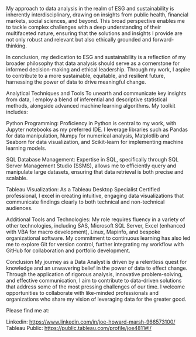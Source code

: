 My approach to data analysis in the realm of ESG and sustainability is inherently interdisciplinary, drawing on insights from public health, financial markets, social sciences, and beyond. This broad perspective enables me to tackle complex challenges with a deep understanding of their multifaceted nature, ensuring that the solutions and insights I provide are not only robust and relevant but also ethically grounded and forward-thinking.

In conclusion, my dedication to ESG and sustainability is a reflection of my broader philosophy that data analysis should serve as a cornerstone for informed decision-making and ethical leadership. Through my work, I aspire to contribute to a more sustainable, equitable, and resilient future, harnessing the power of data to drive meaningful change.

Analytical Techniques and Tools
To unearth and communicate key insights from data, I employ a blend of inferential and descriptive statistical methods, alongside advanced machine learning algorithms. My toolkit includes:

Python Programming: Proficiency in Python is central to my work, with Jupyter notebooks as my preferred IDE. I leverage libraries such as Pandas for data manipulation, Numpy for numerical analysis, Matplotlib and Seaborn for data visualization, and Scikit-learn for implementing machine learning models.

SQL Database Management: Expertise in SQL, specifically through SQL Server Management Studio (SSMS), allows me to efficiently query and manipulate large datasets, ensuring that data retrieval is both precise and scalable.

Tableau Visualization: As a Tableau Desktop Specialist Certified professional, I excel in creating intuitive, engaging data visualizations that communicate findings clearly to both technical and non-technical audiences.

Additional Tools and Technologies: My role requires fluency in a variety of other technologies, including SAS, Microsoft SQL Server, Excel (enhanced with VBA for macro development), Linux, Mapinfo, and bespoke organizational software. My commitment to continuous learning has also led me to explore Git for version control, further integrating my workflow with GitHub for collaboration and portfolio development.

Conclusion
My journey as a Data Analyst is driven by a relentless quest for knowledge and an unwavering belief in the power of data to effect change. Through the application of rigorous analysis, innovative problem-solving, and effective communication, I aim to contribute to data-driven solutions that address some of the most pressing challenges of our time. I welcome opportunities to collaborate with like-minded professionals and organizations who share my vision of leveraging data for the greater good.

Please find me at:

Linkedin: https://www.linkedin.com/in/joe-howard-marsh-966573100/
Tableau Public: https://public.tableau.com/profile/joe4811#!/
